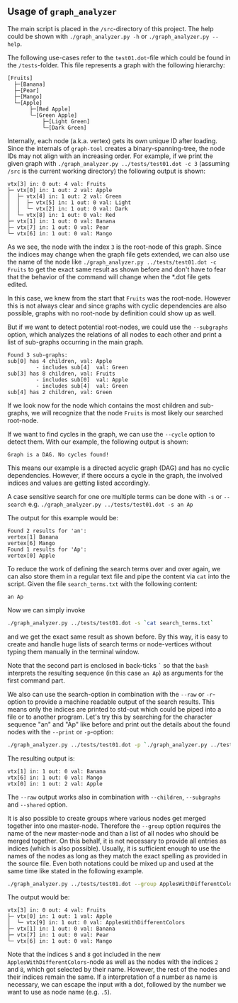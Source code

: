 ## Usage of `graph_analyzer`

The main script is placed in the `/src`-directory of this project.
The help could be shown with `./graph_analyzer.py -h` or `./graph_analyzer.py --help`.

The following use-cases refer to the `test01.dot`-file which could be found in the `/tests`-folder.
This file represents a graph with the following hierarchy:

```
[Fruits]
  ├─[Banana]
  ├─[Pear]
  ├─[Mango]
  └─[Apple]
       ├─[Red Apple]
       └─[Green Apple]
           ├─[Light Green]
           └─[Dark Green]
```

Internally, each node (a.k.a. vertex) gets its own unique ID after loading. Since the internals of
`graph-tool` creates a binary-spanning-tree, the node IDs may not align with an increasing order.
For example, if we print the given graph with `./graph_analyzer.py ../tests/test01.dot -c 3` 
(assuming `/src` is the current working directory) the following output is shown:

```
vtx[3] in: 0 out: 4 val: Fruits
├─ vtx[0] in: 1 out: 2 val: Apple
│  ├─ vtx[4] in: 1 out: 2 val: Green
│  │  ├─ vtx[5] in: 1 out: 0 val: Light
│  │  └─ vtx[2] in: 1 out: 0 val: Dark
│  └─ vtx[8] in: 1 out: 0 val: Red
├─ vtx[1] in: 1 out: 0 val: Banana
├─ vtx[7] in: 1 out: 0 val: Pear
└─ vtx[6] in: 1 out: 0 val: Mango
```

As we see, the node with the index `3` is the root-node of this graph. Since the indices may change
when the graph file gets extended, we can also use the name of the node like
`./graph_analyzer.py ../tests/test01.dot -c Fruits` to get the exact same result as shown before and
don't have to fear that the behavior of the command will change when the *.dot file gets edited.

In this case, we knew from the start that `Fruits` was the root-node. However this is not always
clear and since graphs with cyclic dependencies are also possible, graphs with no root-node by
definition could show up as well.

But if we want to detect potential root-nodes, we could use the `--subgraphs` option, which analyzes
the relations of all nodes to each other and print a list of sub-graphs occurring in the main graph.

```
Found 3 sub-graphs:
sub[0] has 4 children, val: Apple
         - includes sub[4]  val: Green
sub[3] has 8 children, val: Fruits
         - includes sub[0]  val: Apple
         - includes sub[4]  val: Green
sub[4] has 2 children, val: Green
```

If we look now for the node which contains the most children and sub-graphs, we will recognize that
the node `Fruits` is most likely our searched root-node.

If we want to find cycles in the graph, we can use the `--cycle` option to detect them. With our
example, the following output is shown:
```
Graph is a DAG. No cycles found!
```
This means our example is a directed acyclic graph (DAG) and has no cyclic dependencies. However,
if there occurs a cycle in the graph, the involved indices and values are getting listed
accordingly.

A case sensitive search for one ore multiple terms can be done with `-s` or `--search` e.g.
`./graph_analyzer.py ../tests/test01.dot -s an Ap`

The output for this example would be:
```
Found 2 results for 'an':
vertex[1] Banana
vertex[6] Mango
Found 1 results for 'Ap':
vertex[0] Apple
```
To reduce the work of defining the search terms over and over again, we can also store them in a
regular text file and pipe the content via `cat` into the script. Given the file `search_terms.txt`
with the following content:
```
an Ap
``` 
Now we can simply invoke
```bash
./graph_analyzer.py ../tests/test01.dot -s `cat search_terms.txt`
```
and we get the exact same result as shown before. By this way, it is easy to create and handle
huge lists of search terms or node-vertices without typing them manually in the terminal window.

Note that the second part is enclosed in back-ticks <code>\`</code> so that the `bash` interprets
the resulting sequence (in this case `an Ap`) as arguments for the first command part.

We also can use the search-option in combination with the `--raw` or `-r`-option to provide a 
machine readable output of the search results. This means only the indices are printed to std-out
which could be piped into a file or to another program. Let's try this by searching for the
character sequence "an" and "Ap" like before and print out the details about the found nodes with
the `--print` or `-p`-option:
```bash
./graph_analyzer.py ../tests/test01.dot -p `./graph_analyzer.py ../tests/test01.dot -r -s an Ap`
```

The resulting output is:
```
vtx[1] in: 1 out: 0 val: Banana
vtx[6] in: 1 out: 0 val: Mango
vtx[0] in: 1 out: 2 val: Apple
```
The `--raw` output works also in combination with `--children`, `--subgraphs` and `--shared` 
option.

It is also possible to create groups where various nodes get merged together into one master-node.
Therefore the `--group` option requires the name of the new master-node and than a list of all
nodes who should be merged together. On this behalf, it is not necessary to provide all entries as
indices (which is also possible). Usually, it is sufficient enough to use the names of the nodes
as long as they match the exact spelling as provided in the source file. Even both notations could
be mixed up and used at the same time like stated in the following example. 
```bash
./graph_analyzer.py ../tests/test01.dot --group ApplesWithDifferentColors 5 Green 8 Dark
```

The output would be:
```
vtx[3] in: 0 out: 4 val: Fruits
├─ vtx[0] in: 1 out: 1 val: Apple
│  └─ vtx[9] in: 1 out: 0 val: ApplesWithDifferentColors
├─ vtx[1] in: 1 out: 0 val: Banana
├─ vtx[7] in: 1 out: 0 val: Pear
└─ vtx[6] in: 1 out: 0 val: Mango
```

Note that the indices `5` and  `8` got included in the new `ApplesWithDifferentColors`-node as well
as the nodes with the indices `2` and `8`, which got selected by their name. However, the rest of
the nodes and their indices remain the same. If a interpretation of a number as name is necessary,
we can escape the input with a dot, followed by the number we want to use as node name (e.g. `.5`).

